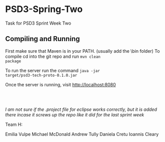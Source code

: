 PSD3-Spring-Two
===============

Task for PSD3 Sprint Week Two


Compiling and Running
---------------------
First make sure that Maven is in your PATH. (usually add the \bin folder)
To compile cd into the git repo and run <code>mvn clean package</code>

To run the server run the command <code>java -jar target/psd3-tech-proto-0.1.0.jar</code>

Once the server is running, visit [http://localhost:8080](http://localhost:8080)

<br>
<br>

*I am not sure if the .project file for eclipse works correctly, but it is added there incase it screws up the repo like it did for the last sprint week*


Team H:

Emilia Vulpe
Michael McDonald
Andrew Tully
Daniela Cretu
Ioannis Cleary